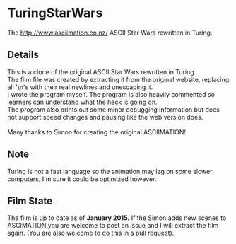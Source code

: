 # TuringStarWars
The http://www.asciimation.co.nz/ ASCII Star Wars rewritten in Turing.

## Details
This is a clone of the original ASCII Star Wars rewritten in Turing.<br>
The film file was created by extracting it from the original website, replacing all '\n's with their real newlines and unescaping it.<br>
I wrote the program myself. The program is also heavily commented so learners can understand what the heck is going on.<br>
The program also prints out some minor debugging information but does not support speed changes and pausing like the web version does.<br><br>
Many thanks to Simon for creating the original ASCIIMATION!

## Note
Turing is not a fast language so the animation may lag on some slower computers, I'm sure it could be optimized however.

## Film State
The film is up to date as of <b>January 2015.</b> If the Simon adds new scenes to ASCIMATION you are welcome to post an issue and I will extract the film again. (You are also welcome to do this in a pull request).
